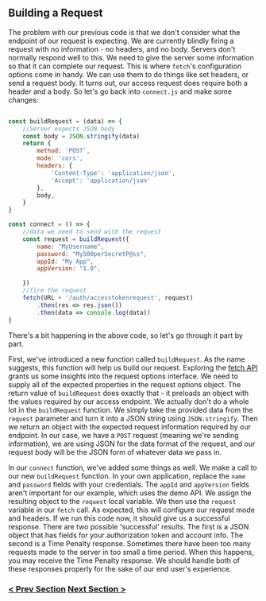 ## Building a Request

The problem with our previous code is that we don't consider what the endpoint of our request is expecting.
We are currently blindly firing a request with no information - no headers, and no body.
Servers don't normally respond well to this. We need to give the server some information so that it can
complete our request. This is where `fetch`'s configuration options come in handy. We can use them to do things
like set headers, or send a request body. It turns out, our access request does require both a header and a body.
So let's go back into `connect.js` and make some changes:

```javascript

const buildRequest = (data) => {
    //Server expects JSON body
    const body = JSON.stringify(data)
    return {
        method: 'POST',
        mode: 'cors',
        headers: {
            'Content-Type': 'application/json',
            'Accept': 'application/json'
        },
        body,
    }
}

const connect = () => {
    //data we need to send with the request
    const request = buildRequest({
        name: "MyUsername",
        password: "MyS00perSecretP@ss",
        appId: "My App",
        appVersion: "1.0",

    })
    //fire the request
    fetch(URL + '/auth/accesstokenrequest', request)
        .then(res => res.json())
        .then(data => console.log(data))
}

```

There's a bit happening in the above code, so let's go through it part by part. 

First, we've introduced a new function called `buildRequest`. As the name suggests, this function will help 
us build our request. Exploring the [fetch API](https://developer.mozilla.org/en-US/docs/Web/API/Fetch_API/Using_Fetch#supplying_request_options)
grants us some insights into the request options interface. We need to supply all of the expected properties in the
request options object. The return value of `buildRequest` does exactly that - it preloads an object with the values 
required by our access endpoint. We actually don't do a whole lot in the `buildRequest` function.
We simply take the provided data from the `request` parameter and turn it into a JSON string using `JSON.stringify`.
Then we return an object with the expected request information required by our endpoint. In our case, we have a `POST` 
request (meaning we're sending information), we are using JSON for the data format of the request, and our request
body will be the JSON form of whatever data we pass in.

In our `connect` function, we've added some things as well. We make a call to our new `buildRequest` function.
In your own application, replace the `name` and `password` fields with your credentials. The `appId` and `appVersion` 
fields aren't important for our example, which uses the demo API. We assign the resulting object to the `request` local 
variable. We then use the `request` variable in our `fetch` call. As expected, this will configure our request mode
and headers. If we run this code now, it should give us a successful response. There are two possible 'successful' results.
The first is a JSON object that has fields for your authorization token and account info. The second is a Time Penalty response.
Sometimes there have been too many requests made to the server in too small a time period. When this happens, you may receive the
Time Penalty response. We should handle both of these responses properly for the sake of our end user's experience.

### [< Prev Section](https://github.com/tradovate/example-api-js/tree/main/tutorial/Access/EX-0-Access-Start) [Next Section >](https://github.com/tradovate/example-api-js/tree/main/tutorial/Access/EX-2-Storing-A-Token)